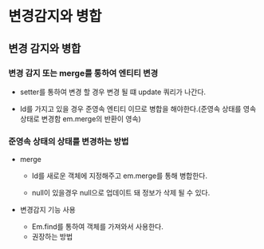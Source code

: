 # 변경감지와 병합



## 변경 감지와 병합



### 변경 감지 또는 merge를 통하여 엔티티 변경

- setter를 통하여 변경 할 경우 변경 될 떄 update 쿼리가 나간다.

- Id를 가지고 있을 경우 준영속 엔티티 이므로 병합을 해야한다.(준영속 상태를 영속상태로 변경함 em.merge의 반환이 영속)





### 준영속 상태의 상태를 변경하는 방법

- merge

  - Id를 새로운 객체에 지정해주고 em.merge를 통해 병합한다.

  - null이 있을경우 null으로 업데이트 돼 정보가 삭제 될 수 있다.

    

- 변경감지 기능 사용

  - Em.find를 통하여 객체를 가져와서 사용한다.
  - 권장하는 방법